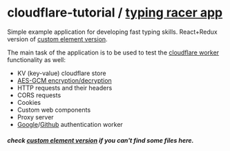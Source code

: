 # cloudflare-tutorial / [typing racer app](https://github-proxy.maksgalochkin2.workers.dev/test/index.html)

Simple example application for developing fast typing skills. React+Redux version of [custom element version](https://github.com/Halochkin/Cloudflare).

The main task of the application is to be used to test the [cloudflare worker](https://workers.cloudflare.com/) functionality as well: 

- KV (key-value) cloudflare store
- [AES-GCM encryption/decryption](https://github.com/Halochkin/Cloudflare/blob/master/Auth/src/encrypt-decrypt-cookies-worker.js) 
- HTTP requests and their headers
- CORS requests
- Cookies
- Custom web components
- Proxy server
- [Google](https://github.com/Halochkin/Cloudflare/blob/master/Auth/src/google%20auth.js)/[Github](https://github.com/Halochkin/Cloudflare/blob/master/Auth/src/github%20auth.js) authentication worker

##### check [custom element version](https://github.com/Halochkin/Cloudflare) if you can't find some files here.
